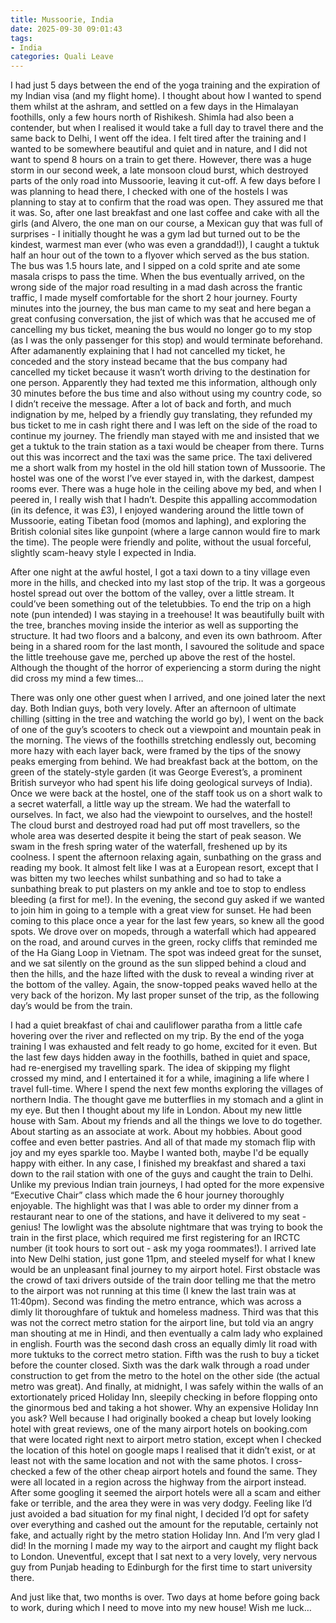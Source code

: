 ```yaml
---
title: Mussoorie, India
date: 2025-09-30 09:01:43
tags:
- India
categories: Quali Leave
---
```

I had just 5 days between the end of the yoga training and the expiration of my Indian visa (and my flight home). I thought about how I wanted to spend them whilst at the ashram, and settled on a few days in the Himalayan foothills, only a few hours north of Rishikesh. Shimla had also been a contender, but when I realised it would take a full day to travel there and the same back to Delhi, I went off the idea. I felt tired after the training and I wanted to be somewhere beautiful and quiet and in nature, and I did not want to spend 8 hours on a train to get there. However, there was a huge storm in our second week, a late monsoon cloud burst, which destroyed parts of the only road into Mussoorie, leaving it cut-off. A few days before I was planning to head there, I checked with one of the hostels I was planning to stay at to confirm that the road was open. They assured me that it was. So, after one last breakfast and one last coffee and cake with all the girls (and Alvero, the one man on our course, a Mexican guy that was full of surprises -  I initially thought he was a gym lad but turned out to be the kindest, warmest man ever (who was even a granddad!)), I caught a tuktuk half an hour out of the town to a flyover which served as the bus station. The bus was 1.5 hours late, and I sipped on a cold sprite and ate some masala crisps to pass the time. When the bus eventually arrived, on the wrong side of the major road resulting in a mad dash across the frantic traffic, I made myself comfortable for the short 2 hour journey. Fourty minutes into the journey, the bus man came to my seat and here began a great confusing conversation, the jist of which was that he accused me of cancelling my bus ticket, meaning the bus would no longer go to my stop (as I was the only passenger for this stop) and would terminate beforehand. After adamanently explaining that I had not cancelled my ticket, he conceded and the story instead became that the bus company had cancelled my ticket because it wasn’t worth driving to the destination for one person. Apparently they had texted me this information, although only 30 minutes before the bus time and also without using my country code, so I didn’t receive the message. After a lot of back and forth, and much indignation by me, helped by a friendly guy translating, they refunded my bus ticket to me in cash right there and I was left on the side of the road to continue my journey. The friendly man stayed with me and insisted that we get a tuktuk to the train station as a taxi would be cheaper from there. Turns out this was incorrect and the taxi was the same price. The taxi delivered me a short walk from my hostel in the old hill station town of Mussoorie. The hostel was one of the worst I’ve ever stayed in, with the darkest, dampest rooms ever. There was a huge hole in the ceiling above my bed, and when I peered in, I really wish that I hadn’t. Despite this appalling accommodation (in its defence, it was £3), I enjoyed wandering around the little town of Mussoorie, eating Tibetan food (momos and laphing), and exploring the British colonial sites like gunpoint (where a large cannon would fire to mark the time). The people were friendly and polite, without the usual forceful, slightly scam-heavy style I expected in India.

After one night at the awful hostel, I got a taxi down to a tiny village even more in the hills, and checked into my last stop of the trip. It was a gorgeous hostel spread out over the bottom of the valley, over a little stream. It could’ve been something out of the teletubbies. To end the trip on a high note (pun intended) I was staying in a treehouse! It was beautifully built with the tree, branches moving inside the interior as well as supporting the structure. It had two floors and a balcony, and even its own bathroom. After being in a shared room for the last month, I savoured the solitude and space the little treehouse gave me, perched up above the rest of the hostel. Although the thought of the horror of experiencing a storm during the night did cross my mind a few times…

There was only one other guest when I arrived, and one joined later the next day. Both Indian guys, both very lovely. After an afternoon of ultimate chilling (sitting in the tree and watching the world go by), I went on the back of one of the guy’s scooters to check out a viewpoint and mountain peak in the morning. The views of the foothills stretching endlessly out, becoming more hazy with each layer back, were framed by the tips of the snowy peaks emerging from behind. We had breakfast back at the bottom, on the green of the stately-style garden (it was George Everest’s, a prominent British surveyor who had spent his life doing geological surveys of India). Once we were back at the hostel, one of the staff took us on a short walk to a secret waterfall, a little way up the stream. We had the waterfall to ourselves. In fact, we  also had the viewpoint to ourselves, and the hostel! The cloud burst and destroyed road had put off most travellers, so the whole area was deserted despite it being the start of peak season. We swam in the fresh spring water of the waterfall, freshened up by its coolness. I spent the afternoon relaxing again, sunbathing on the grass and reading my book. It almost felt like I was at a European resort, except that I was bitten my two leeches whilst sunbathing and so had to take a sunbathing break to put plasters on my ankle and toe to stop to endless bleeding (a first for me!). In the evening, the second guy asked if we wanted to join him in going to a temple with a great view for sunset. He had been coming to this place once a year for the last few years, so knew all the good spots. We drove over on mopeds, through a waterfall which had appeared on the road, and around curves in the green, rocky cliffs that reminded me of the Ha Giang Loop in Vietnam. The spot was indeed great for the sunset, and we sat silently on the ground as the sun slipped behind a cloud and then the hills, and the haze lifted with the dusk to reveal a winding river at the bottom of the valley. Again, the snow-topped peaks waved hello at the very back of the horizon. My last proper sunset of the trip, as the following day’s would be from the train.

I had a quiet breakfast of chai and cauliflower paratha from a little cafe hovering over the river and reflected on my trip. By the end of the yoga training I was exhausted and felt ready to go home, excited for it even. But the last few days hidden away in the foothills, bathed in quiet and space, had re-energised my travelling spark. The idea of skipping my flight crossed my mind, and I entertained it for a while, imagining a life where I travel full-time. Where I spend the next few months exploring the villages of northern India. The thought gave me butterflies in my stomach and a glint in my eye. But then I thought about my life in London. About my new little house with Sam. About my friends and all the things we love to do together. About starting as an associate at work. About my hobbies. About good coffee and even better pastries. And all of that made my stomach flip with joy and my eyes sparkle too. Maybe I wanted both, maybe I'd be equally happy with either. In any case, I finished my breakfast and shared a taxi down to the rail station with one of the guys and caught the train to Delhi. Unlike my previous Indian train journeys, I had opted for the more expensive “Executive Chair” class which made the 6 hour journey thoroughly enjoyable. The highlight was that I was able to order my dinner from a restaurant near to one of the stations, and have it delivered to my seat - genius! The lowlight was the absolute nightmare that was trying to book the train in the first place, which required me first registering for an IRCTC number (it took hours to sort out - ask my yoga roommates!). I arrived late into New Delhi station, just gone 11pm, and steeled myself for what I knew would be an unpleasant final journey to my airport hotel. First obstacle was the crowd of taxi drivers outside of the train door telling me that the metro to the airport was not running at this time (I knew the last train was at 11:40pm). Second was finding the metro entrance, which was across a dimly lit thoroughfare of tuktuk and homeless madness. Third was that this was not the correct metro station for the airport line, but told via an angry man shouting at me in Hindi, and then eventually a calm lady who explained in english. Fourth was the second dash cross an equally dimly lit road with more tuktuks to the correct metro station. Fifth was the rush to buy a ticket before the counter closed. Sixth was the dark walk through a road under construction to get from the metro to the hotel on the other side (the actual metro was great). And finally, at midnight, I was safely within the walls of an extortionately priced Holiday Inn, sleepily checking in before flopping onto the ginormous bed and taking a hot shower. Why an expensive Holiday Inn you ask? Well because I had originally booked a cheap but lovely looking hotel with great reviews, one of the many airport hotels on booking.com that were located right next to airport metro station, except when I checked the location of this hotel on google maps I realised that it didn’t exist, or at least not with the same location and not with the same photos. I cross-checked a few of the other cheap airport hotels and found the same. They were all located in a region across the highway from the airport instead. After some googling it seemed the airport hotels were all a scam and either fake or terrible, and the area they were in was very dodgy. Feeling like I’d just avoided a bad situation for my final night, I decided I’d opt for safety over everything and cashed out the amount for the reputable, certainly not fake, and actually right by the metro station Holiday Inn. And I’m very glad I did! In the morning I made my way to the airport and caught my flight back to London. Uneventful, except that I sat next to a very lovely, very nervous guy from Punjab heading to Edinburgh for the first time to start university there. 

And just like that, two months is over. Two days at home before going back to work, during which I need to move into my new house! Wish me luck…